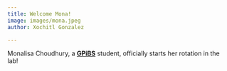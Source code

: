 ```yaml
---
title: Welcome Mona!
image: images/mona.jpeg
author: Xochitl Gonzalez

---
```


Monalisa Choudhury, a **[GPiBS](https://graduate.ouhsc.edu/Graduate-Programs/PhD-Programs/Graduate-Program-in-Biomedical-Sciences)** student, officially starts her rotation in the lab!
